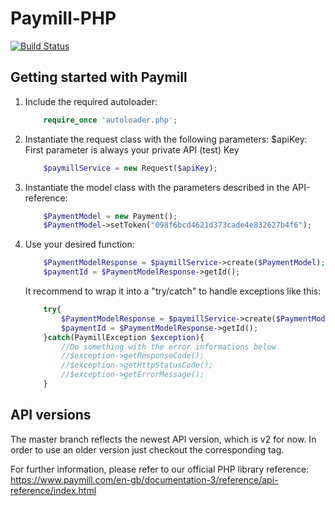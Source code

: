 Paymill-PHP
===========

[![Build Status](https://travis-ci.org/paymill/paymill-php.png?branch=master)](https://travis-ci.org/paymill/paymill-php)

Getting started with Paymill
----------------------------

1.  Include the required autoloader:
    ```php
        require_once 'autoloader.php';
    ```

2.  Instantiate the request class with the following parameters:
    $apiKey: First parameter is always your private API (test) Key

    ```php
        $paymillService = new Request($apiKey);
    ```
3.  Instantiate the model class with the parameters described in the API-reference:
    ```php
        $PaymentModel = new Payment();
        $PaymentModel->setToken("098f6bcd4621d373cade4e832627b4f6");
    ```
4.  Use your desired function:

    ```php
        $PaymentModelResponse = $paymillService->create($PaymentModel);
        $paymentId = $PaymentModelResponse->getId();
    ```

    It recommend to wrap it into a "try/catch" to handle exceptions like this:
    ```php
        try{
            $PaymentModelResponse = $paymillService->create($PaymentModel);
            $paymentId = $PaymentModelResponse->getId();
        }catch(PaymillException $exception){
            //Do something with the error informations below
            //$exception->getResponseCode();
            //$exception->getHttpStatusCode();
            //$exception->getErrorMessage();
        }
    ```

API versions
--------------

The master branch reflects the newest API version, which is v2 for now. In order to use an older version just checkout the corresponding tag.

For further information, please refer to our official PHP library reference: https://www.paymill.com/en-gb/documentation-3/reference/api-reference/index.html
